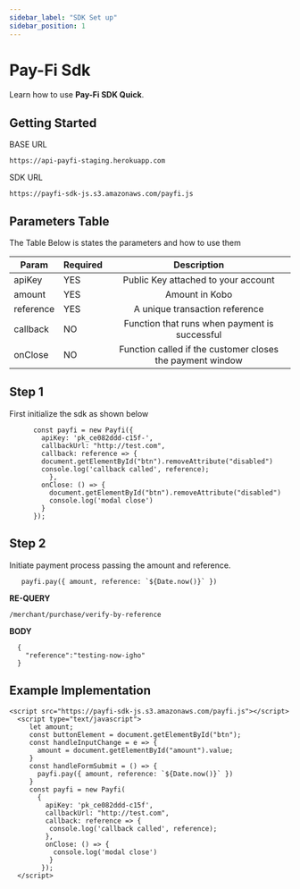 ```yaml
---
sidebar_label: "SDK Set up"
sidebar_position: 1
---
```


# Pay-Fi Sdk

Learn how to use **Pay-Fi SDK Quick**.

## Getting Started

BASE URL

```shell
https://api-payfi-staging.herokuapp.com
```
SDK URL

```shell
https://payfi-sdk-js.s3.amazonaws.com/payfi.js
```

## Parameters Table
The Table Below is states the parameters and how to use them


| Param     | Required   | Description           |
|-----------|------------| :---------------------:|
| apiKey      | YES           | Public Key attached to your account |  
| amount      | YES           | Amount in Kobo |  
| reference      | YES           | A unique transaction reference |  
| callback      | NO           | Function that runs when payment is successful |  
| onClose      | NO           | Function called if the customer closes the payment window |  


## Step 1

First initialize the sdk as shown below

```shell
      const payfi = new Payfi({
        apiKey: 'pk_ce082ddd-c15f-',
        callbackUrl: "http://test.com",
        callback: reference => {
        document.getElementById("btn").removeAttribute("disabled")
        console.log('callback called', reference);
          },
        onClose: () => {
          document.getElementById("btn").removeAttribute("disabled")
          console.log('modal close')
        } 
      });
```

## Step 2

Initiate payment process passing the amount and reference.

```shell
   payfi.pay({ amount, reference: `${Date.now()}` })
```

**RE-QUERY**
```shell
/merchant/purchase/verify-by-reference
```

**BODY**
```shell
  {
    "reference":"testing-now-igho"
  }
```

## Example Implementation
```shell
<script src="https://payfi-sdk-js.s3.amazonaws.com/payfi.js"></script>
  <script type="text/javascript">
     let amount;
     const buttonElement = document.getElementById("btn");
     const handleInputChange = e => {
       amount = document.getElementById("amount").value;
     }
     const handleFormSubmit = () => {
       payfi.pay({ amount, reference: `${Date.now()}` })
     }
     const payfi = new Payfi(
       {
         apiKey: 'pk_ce082ddd-c15f',
         callbackUrl: "http://test.com",
         callback: reference => {
          console.log('callback called', reference);
         },
         onClose: () => {
           console.log('modal close')
          }
        }); 
  </script>
```
